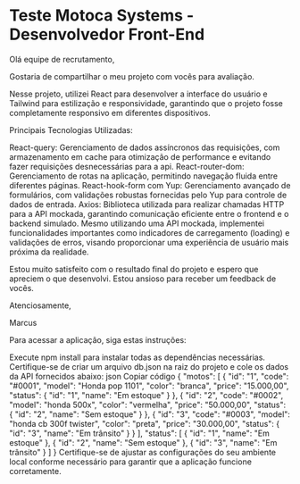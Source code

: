 # Teste Motoca Systems - Desenvolvedor Front-End

Olá equipe de recrutamento,

Gostaria de compartilhar o meu projeto com vocês para avaliação.

Nesse projeto, utilizei React para desenvolver a interface do usuário e Tailwind para estilização e responsividade, garantindo que o projeto fosse completamente responsivo em diferentes dispositivos.

Principais Tecnologias Utilizadas:

React-query: Gerenciamento de dados assíncronos das requisições, com armazenamento em cache para otimização de performance e evitando fazer requisições desnecessárias para a api.
React-router-dom: Gerenciamento de rotas na aplicação, permitindo navegação fluida entre diferentes páginas.
React-hook-form com Yup: Gerenciamento avançado de formulários, com validações robustas fornecidas pelo Yup para controle de dados de entrada.
Axios: Biblioteca utilizada para realizar chamadas HTTP para a API mockada, garantindo comunicação eficiente entre o frontend e o backend simulado.
Mesmo utilizando uma API mockada, implementei funcionalidades importantes como indicadores de carregamento (loading) e validações de erros, visando proporcionar uma experiência de usuário mais próxima da realidade.

Estou muito satisfeito com o resultado final do projeto e espero que apreciem o que desenvolvi. Estou ansioso para receber um feedback de vocês.

Atenciosamente,

Marcus

Para acessar a aplicação, siga estas instruções:

Execute npm install para instalar todas as dependências necessárias.
Certifique-se de criar um arquivo db.json na raiz do projeto e cole os dados da API fornecidos abaixo:
json
Copiar código
{
"motos": [
{
"id": "1",
"code": "#0001",
"model": "Honda pop 1101",
"color": "branca",
"price": "15.000,00",
"status": {
"id": "1",
"name": "Em estoque"
}
},
{
"id": "2",
"code": "#0002",
"model": "honda 500x",
"color": "vermelha",
"price": "50.000,00",
"status": {
"id": "2",
"name": "Sem estoque"
}
},
{
"id": "3",
"code": "#0003",
"model": "honda cb 300f twister",
"color": "preta",
"price": "30.000,00",
"status": {
"id": "3",
"name": "Em trânsito"
}
}
],
"status": [
{
"id": "1",
"name": "Em estoque"
},
{
"id": "2",
"name": "Sem estoque"
},
{
"id": "3",
"name": "Em trânsito"
}
]
}
Certifique-se de ajustar as configurações do seu ambiente local conforme necessário para garantir que a aplicação funcione corretamente.
